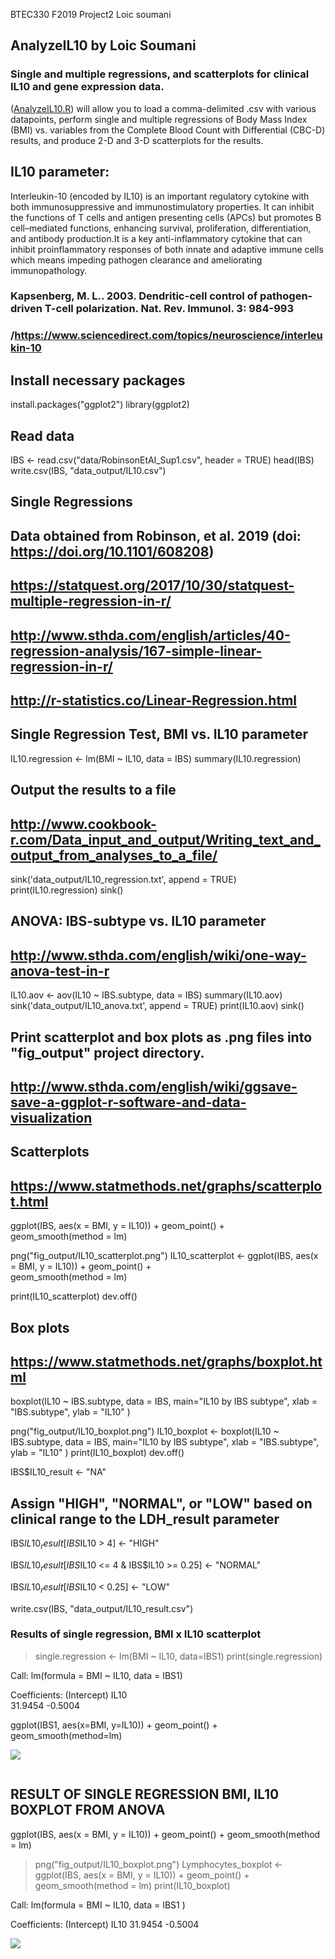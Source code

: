  BTEC330 F2019 Project2 Loic soumani
## AnalyzeIL10 by Loic Soumani

### Single and multiple regressions, and scatterplots for clinical IL10 and gene expression data.
([AnalyzeIL10.R](../master/AnalyzeIL10.R)) will allow you to load a comma-delimited .csv with various datapoints, perform single and multiple regressions of Body Mass Index (BMI) vs. variables from the Complete Blood Count with Differential (CBC-D) results, and produce 2-D and 3-D scatterplots for the results. 

## IL10 parameter:
 Interleukin-10 (encoded by IL10) is an important regulatory cytokine with both immunosuppressive and immunostimulatory properties. It can inhibit the functions of T cells and antigen presenting cells (APCs) but promotes B cell–mediated functions, enhancing survival, proliferation, differentiation, and antibody production.It is a key anti-inflammatory cytokine that can inhibit proinflammatory responses of both innate and adaptive immune cells which means impeding pathogen clearance and ameliorating immunopathology.
  ### Kapsenberg, M. L.. 2003. Dendritic-cell control of pathogen-driven T-cell polarization. Nat. Rev. Immunol. 3: 984-993 
  ### /https://www.sciencedirect.com/topics/neuroscience/interleukin-10 
  
 ## Install necessary packages
install.packages("ggplot2")
library(ggplot2)

## Read data
IBS <- read.csv("data/RobinsonEtAl_Sup1.csv", header = TRUE)
head(IBS)
write.csv(IBS, "data_output/IL10.csv")
##  Single Regressions 
##  Data obtained from Robinson, et al. 2019 (doi: https://doi.org/10.1101/608208)
##  https://statquest.org/2017/10/30/statquest-multiple-regression-in-r/
##  http://www.sthda.com/english/articles/40-regression-analysis/167-simple-linear-regression-in-r/
##  http://r-statistics.co/Linear-Regression.html

## Single Regression Test, BMI vs. IL10 parameter
IL10.regression <- lm(BMI ~ IL10, data = IBS)
summary(IL10.regression)
## Output the results to a file
## http://www.cookbook-r.com/Data_input_and_output/Writing_text_and_output_from_analyses_to_a_file/
sink('data_output/IL10_regression.txt', append = TRUE)
print(IL10.regression)
sink()

## ANOVA: IBS-subtype vs. IL10 parameter

## http://www.sthda.com/english/wiki/one-way-anova-test-in-r
IL10.aov <- aov(IL10 ~ IBS.subtype, data = IBS)
summary(IL10.aov)
sink('data_output/IL10_anova.txt', append = TRUE)
print(IL10.aov)
sink()
## Print scatterplot and box plots as .png files into "fig_output" project directory.
## http://www.sthda.com/english/wiki/ggsave-save-a-ggplot-r-software-and-data-visualization

## Scatterplots

## https://www.statmethods.net/graphs/scatterplot.html

ggplot(IBS, aes(x = BMI, y = IL10)) +
  geom_point() +    
  geom_smooth(method = lm) 

png("fig_output/IL10_scatterplot.png")
IL10_scatterplot <- ggplot(IBS, aes(x = BMI, y = IL10)) +
  geom_point() +    
  geom_smooth(method = lm) 

print(IL10_scatterplot)
dev.off()

## Box plots
## https://www.statmethods.net/graphs/boxplot.html

boxplot(IL10 ~ IBS.subtype, data = IBS, main="IL10 by IBS subtype", 
        xlab = "IBS.subtype", ylab = "IL10"
)

png("fig_output/IL10_boxplot.png")
IL10_boxplot <- boxplot(IL10 ~ IBS.subtype, data = IBS, main="IL10 by IBS subtype", 
                       xlab = "IBS.subtype", ylab = "IL10"
)
print(IL10_boxplot)
dev.off()

IBS$IL10_result <- "NA"

## Assign "HIGH", "NORMAL", or "LOW" based on clinical range to the LDH_result parameter

IBS$IL10_result[IBS$IL10 > 4] <- "HIGH"

IBS$IL10_result[IBS$IL10 <= 4 & IBS$IL10 >= 0.25] <- "NORMAL"

IBS$IL10_result[IBS$IL10 < 0.25] <- "LOW"

write.csv(IBS, "data_output/IL10_result.csv")

### Results of single regression, BMI x IL10 scatterplot

> single.regression <- lm(BMI ~ IL10, data=IBS1)
> print(single.regression)

Call:
lm(formula = BMI ~ IL10, data = IBS1)

Coefficients:
  (Intercept)         IL10  
      31.9454        -0.5004  


ggplot(IBS1, aes(x=BMI, y=IL10)) +
  geom_point() +    
  geom_smooth(method=lm) 
  
![](fig_output/IL10_scatterplot.png)




![]()

## RESULT OF SINGLE REGRESSION BMI, IL10 BOXPLOT FROM ANOVA

ggplot(IBS, aes(x = BMI, y = IL10)) + geom_point() + geom_smooth(method = lm) 
> png("fig_output/IL10_boxplot.png")
> Lymphocytes_boxplot <- ggplot(IBS, aes(x = BMI, y = IL10)) + geom_point() + geom_smooth(method = lm) 
> print(IL10_boxplot)

Call:
lm(formula = BMI ~ IL10, data = IBS1 )

Coefficients:
(Intercept)         IL10 
     31.9454        -0.5004
     
![](fig_output/IL10_boxplot.png)

